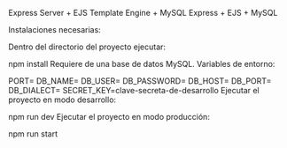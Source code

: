 Express Server + EJS Template Engine + MySQL
Express + EJS + MySQL

Instalaciones necesarias:

Dentro del directorio del proyecto ejecutar:

npm install
Requiere de una base de datos MySQL.
Variables de entorno:

PORT=
DB_NAME=
DB_USER=
DB_PASSWORD=
DB_HOST=
DB_PORT=
DB_DIALECT=
SECRET_KEY=clave-secreta-de-desarrollo
Ejecutar el proyecto en modo desarrollo:

npm run dev
Ejecutar el proyecto en modo producción:

npm run start
